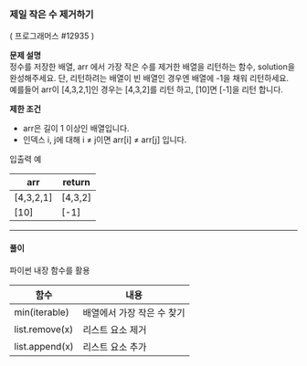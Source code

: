 ### 제일 작은 수 제거하기
( 프로그래머스 #12935 )   

**문제 설명**   
정수를 저장한 배열, arr 에서 가장 작은 수를 제거한 배열을 리턴하는 함수, solution을 완성해주세요. 단, 리턴하려는 배열이 빈 배열인 경우엔 배열에 -1을 채워 리턴하세요. 예를들어 arr이 [4,3,2,1]인 경우는 [4,3,2]를 리턴 하고, [10]면 [-1]을 리턴 합니다.
   
**제한 조건**   
* arr은 길이 1 이상인 배열입니다.
* 인덱스 i, j에 대해 i ≠ j이면 arr[i] ≠ arr[j] 입니다.


입출력 예   

| **arr** 	 | **return** |
|-----------|------------|
| [4,3,2,1] | [4,3,2]    |
| [10]      | [-1]       |


---


#### 풀이
파이썬 내장 함수를 활용

| 함수             | 내용 |
|-----------------|------|
| min(iterable)   | 배열에서 가장 작은 수 찾기 |
| list.remove(x)  | 리스트 요소 제거 | 
| list.append(x)  | 리스트 요소 추가|   


